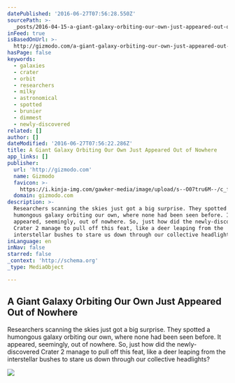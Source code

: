 ```yaml
---
datePublished: '2016-06-27T07:56:28.550Z'
sourcePath: >-
  _posts/2016-04-15-a-giant-galaxy-orbiting-our-own-just-appeared-out-of-nowhere.md
inFeed: true
isBasedOnUrl: >-
  http://gizmodo.com/a-giant-galaxy-orbiting-our-own-just-appeared-out-of-no-1771257641
hasPage: false
keywords:
  - galaxies
  - crater
  - orbit
  - researchers
  - milky
  - astronomical
  - spotted
  - brunier
  - dimmest
  - newly-discovered
related: []
author: []
dateModified: '2016-06-27T07:56:22.286Z'
title: A Giant Galaxy Orbiting Our Own Just Appeared Out of Nowhere
app_links: []
publisher:
  url: 'http://gizmodo.com'
  name: Gizmodo
  favicon: >-
    https://i.kinja-img.com/gawker-media/image/upload/s--O07tru6M--/c_fill,fl_progressive,g_center,h_80,q_80,w_80/fdj3buryz5nuzyf2k620.png
  domain: gizmodo.com
description: >-
  Researchers scanning the skies just got a big surprise. They spotted a
  humongous galaxy orbiting our own, where none had been seen before. It
  appeared, seemingly, out of nowhere. So, just how did the newly-discovered
  Crater 2 manage to pull off this feat, like a deer leaping from the
  interstellar bushes to stare us down through our collective headlights?
inLanguage: en
inNav: false
starred: false
_context: 'http://schema.org'
_type: MediaObject

---
```

<article style=""><h1>A Giant Galaxy Orbiting Our Own Just Appeared Out of Nowhere</h1><p>Researchers scanning the skies just got a big surprise. They spotted a humongous galaxy orbiting our own, where none had been seen before. It appeared, seemingly, out of nowhere. So, just how did the newly-discovered Crater 2 manage to pull off this feat, like a deer leaping from the interstellar bushes to stare us down through our collective headlights?</p><img src="http://i.kinja-img.com/gawker-media/image/upload/s--KJc-Uo0o--/c_scale,fl_progressive,q_80,w_800/ssbcmy6vcoq8ggiiinid.jpg" /></article>